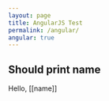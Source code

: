 ```yaml
---
layout: page
title: AngularJS Test
permalink: /angular/
angular: true
---
```


<script src="https://ajax.googleapis.com/ajax/libs/angularjs/1.4.0/angular.min.js"></script>

<script>
var myApp = angular.module('myApp', [], function($interpolateProvider) {
  $interpolateProvider.startSymbol('[[');
  $interpolateProvider.endSymbol(']]');
});

function MyCtrl($scope) {
  $scope.name = 'Clark Kent';
}
</script>

## Should print name

<div ng-controller="MyCtrl">
  Hello, [[name]]
</div>


